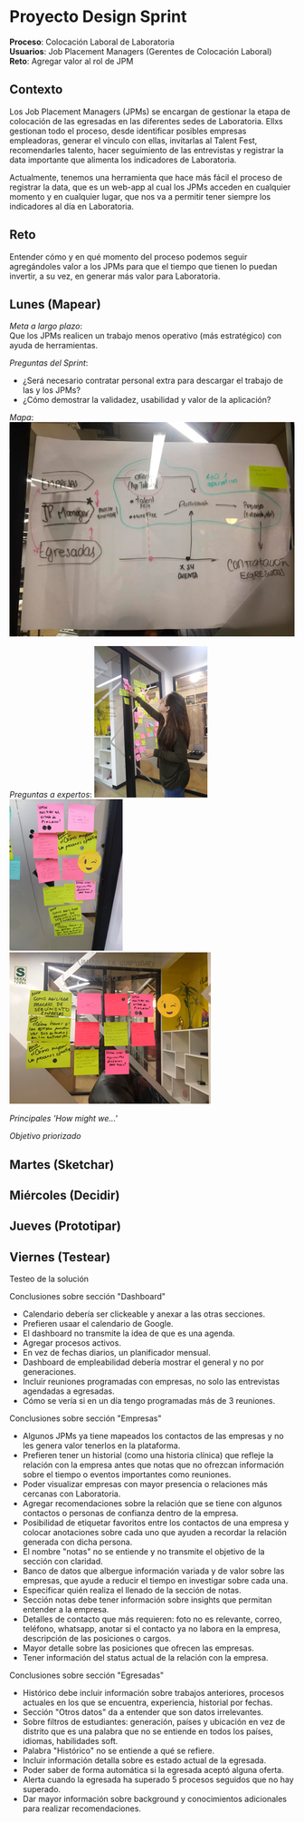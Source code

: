 # Proyecto Design Sprint 

**Proceso**: Colocación Laboral de Laboratoria  
**Usuarios**: Job Placement Managers (Gerentes de Colocación Laboral)  
**Reto**: Agregar valor al rol de JPM  

## Contexto
Los Job Placement Managers (JPMs) se encargan de gestionar la etapa de colocación de las egresadas en las diferentes sedes de Laboratoria. Ellxs gestionan todo el proceso, desde identificar posibles empresas empleadoras, generar el vínculo con ellas, invitarlas al Talent Fest, recomendarles talento, hacer seguimiento de las entrevistas y registrar la data importante que alimenta los indicadores de Laboratoria. 

Actualmente, tenemos una herramienta que hace más fácil el proceso de registrar la data, que es un web-app al cual los JPMs acceden en cualquier momento y en cualquier lugar, que nos va a permitir tener siempre los indicadores al día en Laboratoria. 

## Reto
Entender cómo y en qué momento del proceso podemos seguir agregándoles valor a los JPMs para que el tiempo que tienen lo puedan invertir, a su vez, en generar más valor para Laboratoria.

## Lunes (Mapear)

*Meta a largo plazo*:  
Que los JPMs realicen un trabajo menos operativo (más estratégico) con ayuda de herramientas.

*Preguntas del Sprint*:
- ¿Será necesario contratar personal extra para descargar el trabajo de las y los JPMs?
- ¿Cómo demostrar la validadez, usabilidad y valor de la aplicación?

*Mapa*:
![CustomerJourneyMap](src/CustomerJM.png) 

*Preguntas a expertos*:
![Lunes_1](src/Lunes_1.png) 
![Lunes_2](src/Lunes_2.png) 
![Lunes_3](src/Lunes_3.png) 

*Principales 'How might we...'*

*Objetivo priorizado*


## Martes (Sketchar)

## Miércoles (Decidir)

## Jueves (Prototipar)

## Viernes (Testear) 

Testeo de la solución

Conclusiones sobre sección "Dashboard"
- Calendario debería ser clickeable y anexar a las otras secciones.
- Prefieren usaar el calendario de Google.
- El dashboard no transmite la idea de que es una agenda.
- Agregar procesos activos.
- En vez de fechas diarios, un planificador mensual.
- Dashboard de empleabilidad debería mostrar el general y no por generaciones.
- Incluir reuniones programadas con empresas, no solo las entrevistas agendadas a egresadas.
- Cómo se vería si en un día tengo programadas más de 3 reuniones.

Conclusiones sobre sección "Empresas"
- Algunos JPMs ya tiene mapeados los contactos de las empresas y no les genera valor tenerlos en la plataforma.
- Prefieren tener un historial (como una historia clínica) que refleje la relación con la empresa antes que notas que no ofrezcan información sobre el tiempo o eventos importantes como reuniones.
- Poder visualizar empresas con mayor presencia o relaciones más cercanas con Laboratoria.
- Agregar recomendaciones sobre la relación que se tiene con algunos contactos o personas de confianza dentro de la empresa.
- Posibilidad de etiquetar favoritos entre los contactos de una empresa y colocar anotaciones sobre cada uno que ayuden a recordar la relación generada con dicha persona.
- El nombre "notas" no se entiende y no transmite el objetivo de la sección con claridad.
- Banco de datos que albergue información variada y de valor sobre las empresas, que ayude a reducir el tiempo en investigar sobre cada una.
- Especificar quién realiza el llenado de la sección de notas.
- Sección notas debe tener información sobre insights que permitan entender a la empresa.
- Detalles de contacto que más requieren: foto no es relevante, correo, teléfono, whatsapp, anotar si el contacto ya no labora en la empresa, descripción de las posiciones o cargos.
- Mayor detalle sobre las posiciones que ofrecen las empresas.
- Tener información del status actual de la relación con la empresa.

Conclusiones sobre sección "Egresadas"
- Histórico debe incluir información sobre trabajos anteriores, procesos actuales en los que se encuentra, experiencia, historial por fechas.
- Sección "Otros datos" da a entender que son datos irrelevantes.
- Sobre filtros de estudiantes: generación, países y ubicación en vez de distrito que es una palabra que no se entiende en todos los países, idiomas, habilidades soft.
- Palabra "Histórico" no se entiende a qué se refiere.
- Incluir información detalla sobre es estado actual de la egresada.
- Poder saber de forma automática si la egresada aceptó alguna oferta.
- Alerta cuando la egresada ha superado 5 procesos seguidos que no hay superado.
- Dar mayor información sobre background y conocimientos adicionales para realizar recomendaciones.
